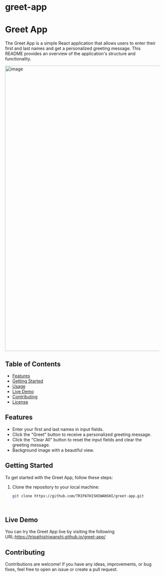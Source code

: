 # greet-app
# Greet App

The Greet App is a simple React application that allows users to enter their first and last names and get a personalized greeting message. This README provides an overview of the application's structure and functionality.

<img width="929" alt="image" src="https://github.com/TRIPATHISHIWANSHI/greet-app/assets/112747153/461b14c9-a3e1-4f4c-99c8-537ad55464fc">



## Table of Contents

- [Features](#features)
- [Getting Started](#getting-started)
- [Usage](#usage)
- [Live Demo](#live-demo)
- [Contributing](#contributing)
- [License](#license)

## Features

- Enter your first and last names in input fields.
- Click the "Greet" button to receive a personalized greeting message.
- Click the "Clear All" button to reset the input fields and clear the greeting message.
- Background image with a beautiful view.

## Getting Started

To get started with the Greet App, follow these steps:

1. Clone the repository to your local machine:

   ```bash
   git clone https://github.com/TRIPATHISHIWANSHI/greet-app.git




## Live Demo
You can try the Greet App live by visiting the following URL:https://tripathishiwanshi.github.io/greet-app/

## Contributing
Contributions are welcome! If you have any ideas, improvements, or bug fixes, feel free to open an issue or create a pull request. 
